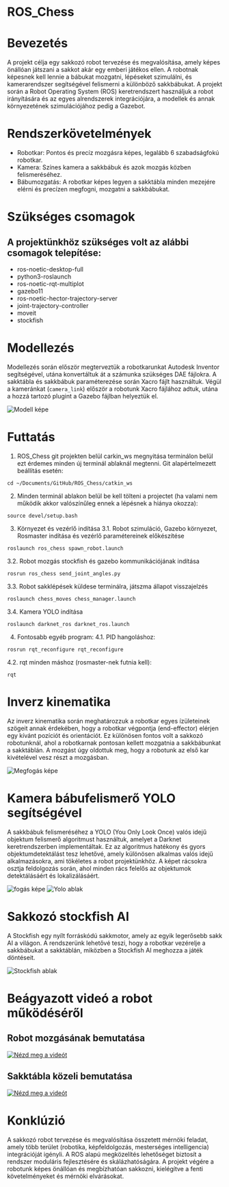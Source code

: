 # ROS_Chess

# Bevezetés

A projekt célja egy sakkozó robot tervezése és megvalósítása, amely képes önállóan játszani a sakkot akár egy emberi játékos ellen. A robotnak képesnek kell lennie a bábukat mozgatni, lépéseket szimulálni, és kamerarendszer segítségével felismerni a különböző sakkbábukat. A projekt során a Robot Operating System (ROS) keretrendszert használjuk a robot irányítására és az egyes alrendszerek integrációjára, a modellek és annak környezetének szimulációjához pedig a Gazebot.

# Rendszerkövetelmények

- Robotkar: Pontos és precíz mozgásra képes, legalább 6 szabadságfokú robotkar.
- Kamera: Színes kamera a sakkbábuk és azok mozgás közben felismeréséhez.
- Bábumozgatás: A robotkar képes legyen a sakktábla minden mezejére elérni és precízen megfogni, mozgatni a sakkbábukat.

# Szükséges csomagok

## A projektünkhöz szükséges volt az alábbi csomagok telepítése:

- ros-noetic-desktop-full
- python3-roslaunch
- ros-noetic-rqt-multiplot
- gazebo11
- ros-noetic-hector-trajectory-server
- joint-trajectory-controller
- moveit
- stockfish

# Modellezés

Modellezés során először megterveztük a robotkarunkat Autodesk Inventor segítségével, utána konvertáltuk át a számunka szükséges DAE fájlokra. A sakktábla és sakkbábuk paraméterezése során Xacro fájlt használtuk. Végül a kameránkat (```camera_link```) először a robotunk Xacro fájlához adtuk, utána a hozzá tartozó plugint a Gazebo fájlban helyeztük el.

![Modell képe](Modell.png)

# Futtatás
1. ROS_Chess git projekten belül carkin_ws megnyitása terminálon belül ezt érdemes minden új terminál ablaknál megtenni. Git alapértelmezett beállítás esetén: 
```console
cd ~/Documents/GitHub/ROS_Chess/catkin_ws
```
2. Minden terminál ablakon belül be kell tölteni a projectet (ha valami nem működik akkor valószínűleg ennek a lépésnek a hiánya okozza):
```console
source devel/setup.bash
```
3. Környezet és vezérlő indítása
3.1. Robot szimuláció, Gazebo környezet, Rosmaster indítása és vezérlő paramétereinek előkészítése 
```console
roslaunch ros_chess spawn_robot.launch
```
3.2. Robot mozgás stockfish és gazebo kommunikációjának indítása
```console
rosrun ros_chess send_joint_angles.py
```
3.3. Robot sakklépések küldese terminálra, játszma állapot visszajelzés
```console
roslaunch chess_moves chess_manager.launch
```
3.4. Kamera YOLO indítása
```console
roslaunch darknet_ros darknet_ros.launch
```
4. Fontosabb egyéb program:
4.1. PID hangoláshoz:
```console
rosrun rqt_reconfigure rqt_reconfigure
```
4.2. rqt minden máshoz (rosmaster-nek futnia kell):
```console
rqt
```

# Inverz kinematika

Az inverz kinematika során meghatározzuk a robotkar egyes ízületeinek szögeit annak érdekében, hogy a robotkar végpontja (end-effector) elérjen egy kívánt pozíciót és orientációt. Ez különösen fontos volt a sakkozó robotunknál, ahol a robotkarnak pontosan kellett mozgatnia a sakkbábunkat a sakktáblán. A mozgást úgy oldottuk meg, hogy a robotunk az első kar kivételével vesz részt a mozgásban.

![Megfogás képe](megfogas.png)

# Kamera bábufelismerő YOLO segítségével

A sakkbábuk felismeréséhez a YOLO (You Only Look Once) valós idejű objektum felismerő algoritmust használtuk, amelyet a Darknet keretrendszerben implementáltak. Ez az algoritmus hatékony és gyors objektumdetektálást tesz lehetővé, amely különösen alkalmas valós idejű alkalmazásokra, ami tökéletes a robot projektünkhöz. A képet rácsokra osztja feldolgozás során, ahol minden rács felelős az objektumok detektálásáért és lokalizálásáért.

![fogás képe](fogas.png)
![Yolo ablak](Yolo.png)

# Sakkozó stockfish AI

A Stockfish egy nyílt forráskódú sakkmotor, amely az egyik legerősebb sakk AI a világon. A rendszerünk lehetővé teszi, hogy a robotkar vezérelje a sakkbábukat a sakktáblán, miközben a Stockfish AI meghozza a játék döntéseit.

![Stockfish ablak](Stockfish.png)

# Beágyazott videó a robot működéséről

## Robot mozgásának bemutatása
[![Nézd meg a videót](kép_2024-05-31_153619949.png)](https://www.youtube.com/watch?v=CyoBn3Ph2eI)

## Sakktábla közeli bemutatása
[![Nézd meg a videót](kép_2024-05-31_155209586.png)](https://www.youtube.com/watch?v=Xaju2DYqLnQ)

# Konklúzió
A sakkozó robot tervezése és megvalósítása összetett mérnöki feladat, amely több terület (robotika, képfeldolgozás, mesterséges intelligencia) integrációját igényli. A ROS alapú megközelítés lehetőséget biztosít a rendszer moduláris fejlesztésére és skálázhatóságára. A projekt végére a robotunk képes önállóan és megbízhatóan sakkozni, kielégítve a fenti követelményeket és mérnöki elvárásokat.

